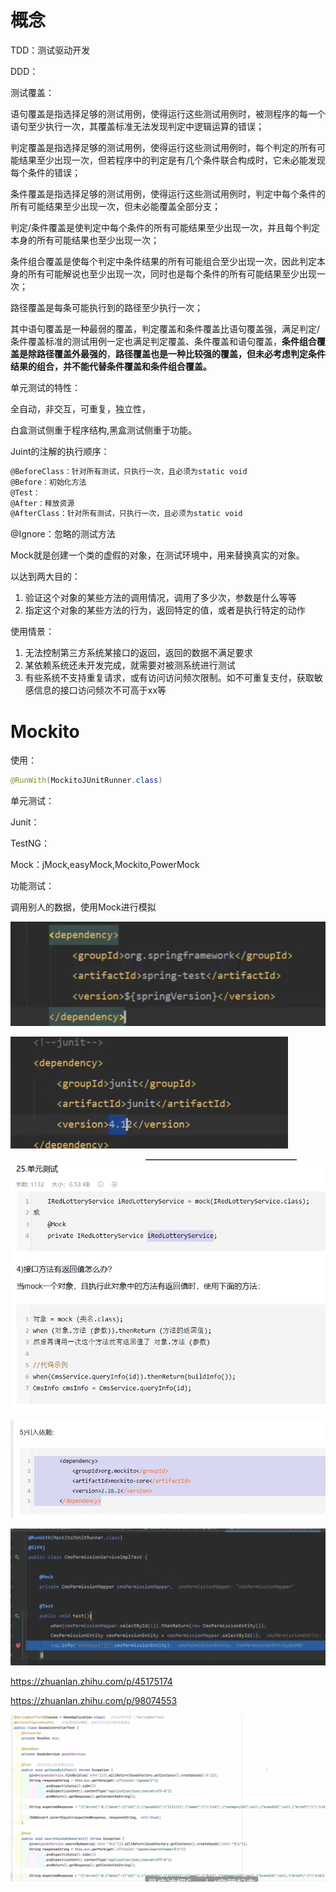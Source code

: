 # 概念

TDD：测试驱动开发

DDD：

测试覆盖：

语句覆盖是指选择足够的测试用例，使得运行这些测试用例时，被测程序的每一个语句至少执行一次，其覆盖标准无法发现判定中逻辑运算的错误；

判定覆盖是指选择足够的测试用例，使得运行这些测试用例时，每个判定的所有可能结果至少出现一次，但若程序中的判定是有几个条件联合构成时，它未必能发现每个条件的错误；

 条件覆盖是指选择足够的测试用例，使得运行这些测试用例时，判定中每个条件的所有可能结果至少出现一次，但未必能覆盖全部分支；

判定/条件覆盖是使判定中每个条件的所有可能结果至少出现一次，并且每个判定本身的所有可能结果也至少出现一次；

条件组合覆盖是使每个判定中条件结果的所有可能组合至少出现一次，因此判定本身的所有可能解说也至少出现一次，同时也是每个条件的所有可能结果至少出现一次；

路径覆盖是每条可能执行到的路径至少执行一次；

其中语句覆盖是一种最弱的覆盖，判定覆盖和条件覆盖比语句覆盖强，满足判定/条件覆盖标准的测试用例一定也满足判定覆盖、条件覆盖和语句覆盖，**条件组合覆盖是除路径覆盖外最强的**，**路径覆盖也是一种比较强的覆盖，但未必考虑判定条件结果的组合，并不能代替条件覆盖和条件组合覆盖。**

单元测试的特性：

全自动，非交互，可重复，独立性，

白盒测试侧重于程序结构,黑盒测试侧重于功能。

Juint的注解的执行顺序：

```txt
@BeforeClass：针对所有测试，只执行一次，且必须为static void
@Before：初始化方法
@Test：
@After：释放资源
@AfterClass：针对所有测试，只执行一次，且必须为static void
```

@Ignore：忽略的测试方法



Mock就是创建一个类的虚假的对象，在测试环境中，用来替换真实的对象。

以达到两大目的：

1. 验证这个对象的某些方法的调用情况，调用了多少次，参数是什么等等
2. 指定这个对象的某些方法的行为，返回特定的值，或者是执行特定的动作

使用情景：

1. 无法控制第三方系统某接口的返回，返回的数据不满足要求
2. 某依赖系统还未开发完成，就需要对被测系统进行测试
3. 有些系统不支持重复请求，或有访问访问频次限制。如不可重复支付，获取敏感信息的接口访问频次不可高于xx等



# Mockito

使用：

```java
@RunWith(MockitoJUnitRunner.class)

```

单元测试：

Junit：

TestNG：

Mock：jMock,easyMock,Mockito,PowerMock

功能测试：

调用别人的数据，使用Mock进行模拟

![image-20210428193350994](media/image-20210428193350994.png)

![image-20210428193431727](media/image-20210428193431727.png)

![image-20210428193946610](media/image-20210428193946610.png)

![image-20210428194048443](media/image-20210428194048443.png)

![image-20210428194424148](media/image-20210428194424148.png)

https://zhuanlan.zhihu.com/p/45175174

https://zhuanlan.zhihu.com/p/98074553

![image-20210428194900426](media/image-20210428194900426.png)

